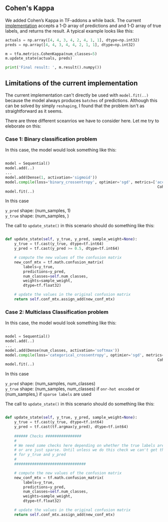## Cohen's Kappa

We added Cohen’s Kappa in TF-addons a while back. The current [implementation](https://github.com/tensorflow/addons/blob/master/tensorflow_addons/metrics/cohens_kappa.py) accepts a 1-D array of predictions and and 1-D array of true labels, and returns the result.  A typical example looks like this:

```python
actuals = np.array([4, 4, 3, 4, 2, 4, 1, 1], dtype=np.int32)
preds = np.array([4, 4, 3, 4, 4, 2, 1, 1], dtype=np.int32)

m = tfa.metrics.CohenKappa(num_classes=5)
m.update_state(actuals, preds)

print('Final result: ', m.result().numpy()) 

```

## Limitations of the current implementation
The current implementation can't directly be used with `model.fit(..)` because the model always produces `batches` of predictions. Although this can be solved by simply `reshaping`, I found that the problem isn't as straightforward as it seems. 

There are three different sceanrios we have to consider here. Let me try to eleborate on this:

### Case 1: Binary classification problem
In this case, the model would look something like this:
```python

model = Sequential()
model.add(..)
...
model.add(Dense(1, activation='sigmoid'))
model.compile(loss='binary_crossentropy', optimier='sgd', metrics=['accuracy', 
                                                                    CohensKappa(num_classes=2)])
model.fit(..)

```
In this case

`y_pred` shape: (num_samples, 1)<br>
`y_true` shape: (num_samples, )<br>

The call to `update_state()` in this scenario should do something like this:<br>
```python

def update_state(self, y_true, y_pred, sample_weight=None):
    y_true = tf.cast(y_true, dtype=tf.int64)
    y_pred = tf.cast(y_pred >= 0.5, dtype=tf.int64)

    # compute the new values of the confusion matrix
    new_conf_mtx = tf.math.confusion_matrix(
        labels=y_true,
        predictions=y_pred,
        num_classes=self.num_classes,
        weights=sample_weight,
        dtype=tf.float32)

    # update the values in the original confusion matrix
    return self.conf_mtx.assign_add(new_conf_mtx)

```

### Case 2: Multiclass Classification problem
In this case, the model would look something like this:
```python

model = Sequential()
model.add(..)
...
model.add(Dense(num_classes, activation='softmax'))
model.compile(loss='categorical_crossentropy', optimier='sgd', metrics=['accuracy', 
                                                                    CohensKappa(num_classes=num_classes)])
model.fit(..)

```
In this case

`y_pred` shape: (num_samples, num_classes)<br>
`y_true` shape: (num_samples, num_classes) if `onr-hot encoded` or (num_samples,) if `sparse labels` are used

The call to `update_state()` in this scenario should do something like this:<br>
```python

def update_state(self, y_true, y_pred, sample_weight=None):
    y_true = tf.cast(y_true, dtype=tf.int64)
    y_pred = tf.cast(tf.argmax(y_pred), dtype=tf.int64)
    
    ###### Checks ################
    #
    # We need some checks here depending on whether the true labels are one-hote encoded 
    # or are just sparse. Until unless we do this check we can't get the right shape
    # for y_true and y_pred
    #
    ################################

    # compute the new values of the confusion matrix
    new_conf_mtx = tf.math.confusion_matrix(
        labels=y_true,
        predictions=y_pred,
        num_classes=self.num_classes,
        weights=sample_weight,
        dtype=tf.float32)

    # update the values in the original confusion matrix
    return self.conf_mtx.assign_add(new_conf_mtx)

```
